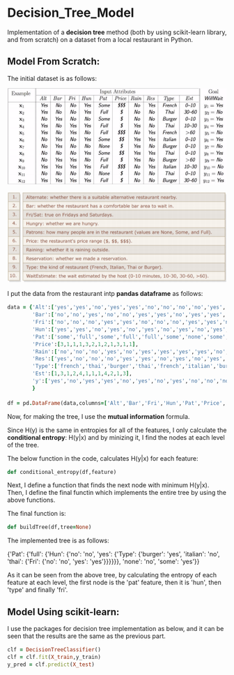 # Decision_Tree_Model
Implementation of a **decision tree** method (both by using scikit-learn library, and from scratch) on a dataset from a local restaurant in Python.

<h2>Model From Scratch:</h2>

The initial dataset is as follows:

![My Image](1.png)

![My Image](2.png)

I put the data from the restaurant intp **pandas dataframe** as follows:

```ruby
data = {'Alt':['yes','yes','no','yes','yes','no','no','no','no','yes','no','yes'],
        'Bar':['no','no','yes','no','no','yes','yes','no','yes','yes','no','yes'],
        'Fri':['no','no','no','yes','yes','no','no','no','yes','yes','no','yes'],
        'Hun':['yes','yes','no','yes','no','yes','no','yes','no','yes','no','yes'],
        'Pat':['some','full','some','full','full','some','none','some','full','full','none','full'],
        'Price':[3,1,1,1,3,2,1,2,1,3,1,1],
        'Rain':['no','no','no','yes','no','yes','yes','yes','yes','no','no','no'],
        'Res':['yes','no','no','no','yes','yes','no','yes','no','yes','no','no'],
        'Type':['french','thai','burger','thai','french','italian','burger','thai','burger','italian','thai','burger'],
        'Est':[1,3,1,2,4,1,1,1,4,2,1,3],
        'y':['yes','no','yes','yes','no','yes','no','yes','no','no','no','yes']
        }

df = pd.DataFrame(data,columns=['Alt','Bar','Fri','Hun','Pat','Price','Rain','Res','Type','Est','y'])
```

Now, for making the tree, I use the **mutual information** formula.

Since H(y) is the same in entropies for all of the features, I only calculate the **conditional entropy**: H(y|x) and by minizing it, I find the nodes at each level of the tree.

The below function in the code, calculates H(y|x) for each feature:

```ruby
def conditional_entropy(df,feature)
```

Next, I define a function that finds the next node with minimum H(y|x). Then, I define the final functin which implements the entire tree by using the above functions.

The final function is:

```ruby
def buildTree(df,tree=None)
```

The implemented tree is as follows:

{'Pat': {'full': {'Hun': {'no': 'no',
                          'yes': {'Type': {'burger': 'yes',
                                           'italian': 'no',
                                           'thai': {'Fri': {'no': 'no',
                                                            'yes': 'yes'}}}}}},
         'none': 'no',
         'some': 'yes'}}

As it can be seen from the above tree, by calculating the entropy of each feature at each level, the first node is the 'pat' feature, then it is 'hun', then 'type' and finally 'fri'.

<h2>Model Using scikit-learn:</h2>

I use the packages for decision tree implementation as below, and it can be seen that the results are the same as the previous part.

```ruby
clf = DecisionTreeClassifier()
clf = clf.fit(X_train,y_train)
y_pred = clf.predict(X_test)
```
         
         
